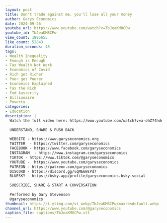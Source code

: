 ```yaml
---
layout: post
title: Don't trade against me, you'll lose all your money
author: Garys Economics
date: 2024-09-26
youtube_url: https://www.youtube.com/watch?v=TbJeaKM8CPw
youtube_id: TbJeaKM8CPw
view_count: 1895655
like_count: 52843
duration_seconds: 48
tags:
- Wealth Inequality
- Enough is Enough
- Tax Wealth Not Work
- Economics of Covid
- Rich get Richer
- Poor get Poorer
- Economics Explained
- Tax the Rich
- End Austerity
- Billionaire
- Poverty
categories:
- Education
description: |
  Watch the full video here: https://www.youtube.com/watch?v=a-ohZ74hdeI&t=97s&ab_channel=GarysEconomics 
  
  UNDERSTAND, SHARE & PUSH BACK
  
  WEBSITE - https://www.garyseconomics.org
  TWITTER  - https://twitter.com/garyseconomics
  FACEBOOK - https://www.facebook.com/garyseconomics
  INSTAGRAM  - https://www.instagram.com/garyseconomics
  TIKTOK - https://www.tiktok.com/@garyseconomics
  YOUTUBE -  https://www.youtube.com/garyseconomics
  PATREON - https://patreon.com/garyseconomics
  DISCORD - https://discord.gg/vqME6WsPd7
  BLUESKY - https://bsky.app/profile/garyseconomics.bsky.social
  
  SUBSCRIBE, SHARE & START A CONVERSATION
  
  Performed by Gary Stevenson
  @garyseconomics
thumbnail: https://i.ytimg.com/vi_webp/TbJeaKM8CPw/maxresdefault.webp
channel_url: https://www.youtube.com/@garyseconomics
caption_file: captions/TbJeaKM8CPw.vtt
---
```

